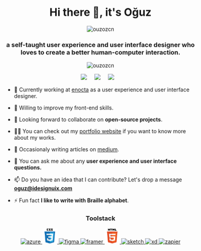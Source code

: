 <h1 align="center">Hi there 👋, it's Oğuz</h1>
<p align="center"> <img src="https://img.shields.io/badge/developer%20friendly-ux%2Fui%20designer-orange" alt="ouzozcn" /> </p>

<h3 align="center">a self-taught user experience and user interface designer who loves to create a better human-computer interaction.</h3>

<p align="center"> <img src="https://komarev.com/ghpvc/?username=ouzozcn&label=Profile%20views&color=0e75b6&style=flat" alt="ouzozcn" /> </p>

<p align="center">
  <a href="https://www.behance.net/oguzhanozcan"><img src="https://img.shields.io/badge/behance-%233B5998.svg?&style=for-the-badge&logo=behance&logoColor=white" /></a>&nbsp;&nbsp;&nbsp;&nbsp;
  <a href="https://dribbble.com/ouzozcn"><img src="https://img.shields.io/badge/dribbble-%23dc2743.svg?&style=for-the-badge&logo=dribbble&logoColor=white" /></a>&nbsp;&nbsp;&nbsp;&nbsp;
  <a href="https://www.linkedin.com/in/ouzozcn/"><img src="https://img.shields.io/badge/linkedin-%230077B5.svg?&style=for-the-badge&logo=linkedin&logoColor=white" /></a>&nbsp;&nbsp;&nbsp;&nbsp;
 </p>
 
- 🔭 Currently working at [enocta](https://www.enocta.com/en) as a user experience and user interface designer.

- 🌱 Willing to improve my front-end skills.

- 👯 Looking forward to collaborate on **open-source projects**.

- 👨‍💻 You can check out my [portfolio website](https://idesignuix.com/) if you want to know more about my works.

- 📝 Occasionaly writing articles on [medium](https://medium.com/@ouzozcn).

- 💬 You can ask me about any **user experience and user interface questions.**

- 📫 Do you have an idea that I can contribute? Let's drop a message **oguz@idesignuix.com**

- ⚡ Fun fact **I like to write with Braille alphabet**.



<h3 align="center">Toolstack</h3>
<p align="center"> <a href="https://azure.microsoft.com/en-in/" target="_blank" rel="noreferrer"> <img src="https://www.vectorlogo.zone/logos/microsoft_azure/microsoft_azure-icon.svg" alt="azure" width="40" height="40"/> </a> <a href="https://www.w3schools.com/css/" target="_blank" rel="noreferrer"> <img src="https://raw.githubusercontent.com/devicons/devicon/master/icons/css3/css3-original-wordmark.svg" alt="css3" width="40" height="40"/> </a> <a href="https://www.figma.com/" target="_blank" rel="noreferrer"> <img src="https://www.vectorlogo.zone/logos/figma/figma-icon.svg" alt="figma" width="40" height="40"/> </a> <a href="https://www.framer.com/" target="_blank" rel="noreferrer"> <img src="https://www.vectorlogo.zone/logos/framer/framer-icon.svg" alt="framer" width="40" height="40"/> </a> <a href="https://www.w3.org/html/" target="_blank" rel="noreferrer"> <img src="https://raw.githubusercontent.com/devicons/devicon/master/icons/html5/html5-original-wordmark.svg" alt="html5" width="40" height="40"/> </a> <a href="https://www.sketch.com/" target="_blank" rel="noreferrer"> <img src="https://www.vectorlogo.zone/logos/sketchapp/sketchapp-icon.svg" alt="sketch" width="40" height="40"/> </a> <a href="https://www.adobe.com/products/xd.html" target="_blank" rel="noreferrer"> <img src="https://cdn.worldvectorlogo.com/logos/adobe-xd.svg" alt="xd" width="40" height="40"/> </a> <a href="https://zapier.com" target="_blank" rel="noreferrer"> <img src="https://www.vectorlogo.zone/logos/zapier/zapier-icon.svg" alt="zapier" width="40" height="40"/> </a> </p>


